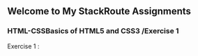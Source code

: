 ## Welcome to My StackRoute Assignments

### HTML-CSSBasics of HTML5 and CSS3 /Exercise 1

Exercise 1 : 
